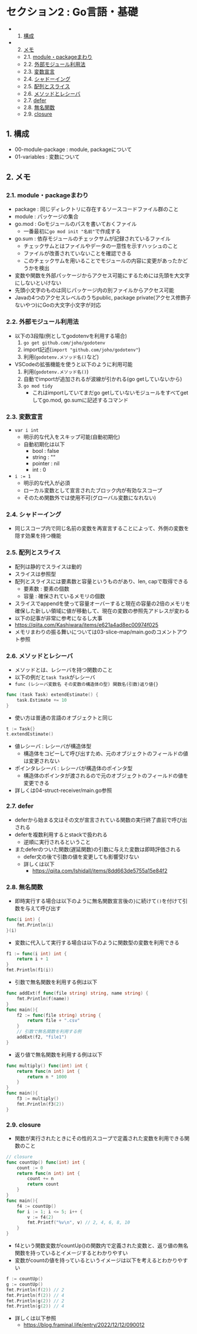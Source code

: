 # セクション2 : Go言語・基礎


<!-- vscode-markdown-toc -->
* 1. [構成](#)
* 2. [メモ](#-1)
	* 2.1. [module・packageまわり](#modulepackage)
	* 2.2. [外部モジュール利用法](#-1)
	* 2.3. [変数宣言](#-1)
	* 2.4. [シャドーイング](#-1)
	* 2.5. [配列とスライス](#-1)
	* 2.6. [メソッドとレシーバ](#-1)
	* 2.7. [defer](#defer)
	* 2.8. [無名関数](#-1)
	* 2.9. [closure](#closure)

<!-- vscode-markdown-toc-config
	numbering=true
	autoSave=true
	/vscode-markdown-toc-config -->
<!-- /vscode-markdown-toc -->


##  1. <a name=''></a>構成
- 00-module-package : module, packageについて
- 01-variables : 変数について
##  2. <a name='-1'></a>メモ
###  2.1. <a name='modulepackage'></a>module・packageまわり
- package : 同じディレクトリに存在するソースコードファイル群のこと
- module : パッケージの集合
- go.mod : Goモジュールのパスを書いておくファイル
  - 一番最初に`go mod init "名前"`で作成する
- go.sum : 依存モジュールのチェックサムが記録されているファイル
  - チェックサムとはファイルやデータの一意性を示すハッシュのこと
  - ファイルが改善されていないことを確認できる
  - このチェックサムを用いることでモジュールの内容に変更があったかどうかを検出
- 変数や関数を外部パッケージからアクセス可能にするためには先頭を大文字にしないといけない
- 先頭小文字のものは同じパッケージ内の別ファイルからアクセス可能
- Javaの4つのアクセスレベルのうちpublic, package private(アクセス修飾子ないやつ)にGoの大文字小文字が対応
###  2.2. <a name='-1'></a>外部モジュール利用法
- 以下の3段階(例としてgodotenvを利用する場合)
    1. `go get github.com/joho/godotenv`
    2. import記述(`import "github.com/joho/godotenv"`)
    3. 利用(`godotenv.メソッド名()`など)
- VSCodeの拡張機能を使うと以下のように利用可能
    1. 利用(`godotenv.メソッド名()`)
    2. 自動でimportが追加されるが波線が引かれる(go getしていないから)
    3. `go mod tidy`
        - これはimportしていてまだgo getしていないモジュールをすべてgetしてgo.mod, go.sumに記述するコマンド

###  2.3. <a name='-1'></a>変数宣言
- `var i int`
  - 明示的な代入をスキップ可能(自動初期化)
  - 自動初期化は以下
    - bool : false
    - string : ""
    - pointer : nil
    - int : 0
- `i := 1`
  - 明示的な代入が必須
  - ローカル変数として宣言されたブロック内が有効なスコープ
  - そのため関数外では使用不可(グローバル変数になれない)

###  2.4. <a name='-1'></a>シャドーイング
- 同じスコープ内で同じ名前の変数を再宣言することによって、外側の変数を隠す効果を持つ機能

###  2.5. <a name='-1'></a>配列とスライス
- 配列は静的でスライスは動的
- スライスは参照型
- 配列とスライスには要素数と容量というものがあり、len, capで取得できる
  - 要素数 : 要素の個数
  - 容量 : 確保されているメモリの個数
- スライスでappendを使って容量オーバーすると現在の容量の2倍のメモリを確保した新しい領域に値が移動して、現在の変数の参照先アドレスが変わる
- 以下の記事が非常に参考になるし大事
- https://qiita.com/Kashiwara/items/e621a4ad8ec00974f025
- メモリまわりの振る舞いについては03-slice-map/main.goのコメントアウト参照

###  2.6. <a name='-1'></a>メソッドとレシーバ
- メソッドとは、レシーバを持つ関数のこと
- 以下の例だと`task Task`がレシーバ
- `func (レシーバ変数名 その変数の構造体の型) 関数名(引数)返り値{}`
```go
func (task Task) extendEstimate() {
	task.Estimate += 10
}
```
- 使い方は普通の言語のオブジェクトと同じ
```go
t := Task{}
t.extendEstimate()
```
- 値レシーバ : レシーバが構造体型
  - 構造体をコピーして呼び出すため、元のオブジェクトのフィールドの値は変更されない
- ポインタレシーバ : レシーバが構造体のポインタ型
  - 構造体のポインタが渡されるので元のオブジェクトのフィールドの値を変更できる
- 詳しくは04-struct-receiver/main.go参照

###  2.7. <a name='defer'></a>defer
- deferから始まる文はその文が宣言されている関数の実行終了直前で呼び出される
- deferを複数利用するとstackで扱われる
  - 逆順に実行されるということ
- またdeferのついた関数(遅延関数)の引数に与えた変数は即時評価される
  - defer文の後で引数の値を変更しても影響受けない
  - 詳しくは以下
    - https://qiita.com/Ishidall/items/8dd663de5755a15e84f2
###  2.8. <a name='-1'></a>無名関数
- 即時実行する場合は以下のように無名関数宣言後の`}`に続けて`()`を付けて引数を与えて呼び出す
```go
func(i int) {
	fmt.Println(i)
}(i)
```
- 変数に代入して実行する場合は以下のように関数型の変数を利用できる
```go
f1 := func(i int) int {
	return i + 1
}
fmt.Println(f1(i))
```
- 引数で無名関数を利用する例は以下
```go
func addExt(f func(file string) string, name string) {
	fmt.Println(f(name))
}
func main(){
    f2 := func(file string) string {
		return file + ".csv"
	}
	// 引数で無名関数を利用する例
	addExt(f2, "file1")
}
```
- 返り値で無名関数を利用する例は以下
```go
func multiply() func(int) int {
	return func(n int) int {
		return n * 1000
	}
}
func main(){
    f3 := multiply()
	fmt.Println(f3(2))
}
```
###  2.9. <a name='closure'></a>closure
- 関数が実行されたときにその性的スコープで定義された変数を利用できる関数のこと
```go
// closure
func countUp() func(int) int {
	count := 0
	return func(n int) int {
		count += n
		return count
	}
}
func main(){
    f4 := countUp()
	for i := 1; i <= 5; i++ {
		v := f4(2)
		fmt.Printf("%v\n", v) // 2, 4, 6, 8, 10
	}
}
```
- f4という関数変数がcountUp()の関数内で定義された変数と、返り値の無名関数を持っているとイメージするとわかりやすい
- 変数がcountの値を持っているというイメージは以下を考えるとわかりやすい
```go
f := countUp()
g := countUp()
fmt.Println(f(2)) // 2
fmt.Println(f(2)) // 4
fmt.Println(g(2)) // 2
fmt.Println(g(2)) // 4
```
- 詳しくは以下参照
  - https://blog.framinal.life/entry/2022/12/12/090012